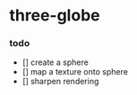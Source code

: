 # three-globe

### todo

- [] create a sphere
- [] map a texture onto sphere
- [] sharpen rendering
